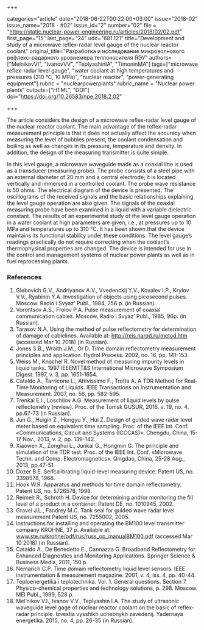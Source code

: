 +++

categories="article"
date="2018-06-22T00:22:00+03:00"
issue="2018-02"
issue_name="2018 - #02"
issue_id="2"
number="02"
file = "https://static.nuclear-power-engineering.ru/articles/2018/02/02.pdf"
first_page="15"
last_page="24"
udc="681.121"
title="Development and study of a microwave reflex-radar level gauge of the nuclear reactor coolant"
original_title="Разработка и исследование микроволнового рефлекс-радарного уровнемера теплоносителя ЯЭУ"
authors=["MelnikovVI", "IvanovVV", "TeplyashinIA", "TimoninMA"]
tags=["microwave reflex-radar level gauge", "water coolant at high temperatures and pressures (310 °C, 10 MPa)", "nuclear reactor", "power-generating equipment"]
rubric = "nuclearpowerplants"
rubric_name = "Nuclear power plants"
outputs=["HTML", "DOI"]
doi="https://doi.org/10.26583/npe.2018.2.02"

+++

The article considers the design of a microwave reflex-radar level gauge of the nuclear reactor coolant. The main advantage of the reflex-radar measurement principle is that it does not actually affect the accuracy when measuring the level of bubbles present, the coolant condensation and boiling as well as changes in its pressure, temperature and density. In addition, the design of the measuring transmitter is quite simple.

In this level gauge, a microwave waveguide made as a coaxial line is used as a transducer (measuring probe). The probe consists of a steel pipe with an external diameter of 20 mm and a central electrode; it is located vertically and immersed in a controlled coolant. The probe wave resistance is 50 ohms. The electrical diagram of the device is presented. The oscillograms of the received signals and the basic relationships explaining the level gauge operation are also given. The signals of the coaxial measuring probe have been examined in a liquid with a variable dielectric constant. The results of an experimental study of the level gauge operation in a water coolant at high parameters are given, i.e., at pressures up to 10 MPa and temperatures up to 310 °C. It has been shown that the device maintains its functional stability under these conditions. The level gauge’s readings practically do not require correcting when the coolant’s thermophysical properties are changed. The device is intended for use in the control and management systems of nuclear power plants as well as in fuel reprocessing plants.

### References

1. Glebovich G.V., Andriyanov A.V., Vvedenckij Y.V., Kovalev I.P., Krylov V.V., Ryabinin Y.A. Investigation of objects using picosecond pulses. Moscow. Radio i Svyaz’ Publ., 1984, 256 p. (in Russian).
2. Vorontsov A.S., Frolov P.A. Pulse measurement of coaxial communication cables. Moscow. Radio i Svyaz’ Publ., 1985, 96p. (in Russian).
3. Tarasov N.A. Using the method of pulse reflectometry for determination of damage of cablelines. Available at: http://reis.narod.ru/metod.htm (accessed Mar 10 2018) (in Russian).
4. Jones S.B., Wraith J.M., Or D. Time domain reflectometry measurement principles and application. Hydrol Process. 2002, no. 16, pp. 141-153.
5. Weiss M., Knochel R. Novel method of measuring impurity levels in liquid tanks. 1997 IEEEMTT&S International Microwave Symposium Digest. 1997, v. 3, pр. 1651-1654.
6. Cataldo A., Tarricone L., Attivissimo F., Trotta A. A TDR Method for Real-Time Monitoring of Liquids. IEEE Transactions on Instrumentation and Measurement. 2007, no. 56, pp. 582-595.
7. Trenkal E.I., Loschilov A.G. Measurement of liquid levels by pulse reflectometry (review). Proc. of the Tomsk GUSUR, 2016, v. 19, no. 4, pp.67-73 (in Russian).
8. Jun G., Huigin Z., Hongyu Y., Hui Z. Design of guided wave radar level meter based on equivalent time sampling. Proc. of the IEEE Int. Conf. «Communications, Circuit and Systems (ICCCAS)». Chengdu, China, 15-17 Nov., 2013, v. 2, pp. 139-142.
9. Xiaowen X., Zonghui L., Junkai G., Hongmin G. The principle and simulation of the TDR test. Proc. of the IEEE Int. Conf. «Microwave Techn. and Comp. Electromagnetics». Qingdao, China, 25-28 Aug., 2013, pp.47-51.
10. Dozer B.E. Selfcalibrating liquid-level measuring device. Patent US, no. 3398578, 1968.
11. Hook W.R. Apparatus and methods for time domain reflectometry. Patent US, no. 5726578, 1998.
12. Reimelt R., Schroth H. Device for determining and/or monitoring the fill level of a product in a container. Patent DE, no. 1010945, 2002.
13. Gravel J.L., Fandrey M.C. Tank seal for guided wave radar level measurement Patent US, no. 7255002, 2005.
14. Instructions for installing and operating the BM100 level transmitter company KROHNE, 37 p. Available at: www.ste.ru/krohne/pdf/rus/russ_op_manualBM100.pdf (accessed Mar 10 2018) (in Russian).
15. Cataldo A., De Benedetto E., Cannazza G. Broadband Reflectometry for Enhanced Diagnostics and Monitoring Applications. Springer Science & Business Media, 2011, 150 p.
16. Nemarich C.P. Time domain reflectometry liquid level sensors. IEEE instrumentation & measurement magazine. 2001, v. 4, iss. 4, pp. 40-44.
17. Teploenergetika i teplotechnika. Vol. 1. General questions. Section 7. Physico-chemical properties and technology solutions, p. 298. Moscow. MEI Publ., 1999, 528 p.
18. Mel’nikov V.I., Ivanov V.V., Teplyashin I.A. The study of ultrasonic waveguide level gage of nuclear reactor coolant on the basic of reflex-radar principle. Izvestia vysshikh uchebnykh zavedenij. Yadernaya energetika. 2015, no. 4, pp. 26-35 (in Russian).